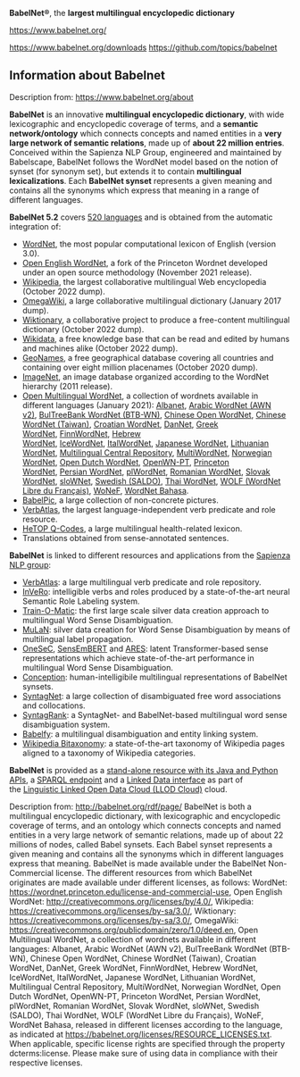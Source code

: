 **BabelNet®**, the **largest multilingual  encyclopedic dictionary**

https://www.babelnet.org/

https://www.babelnet.org/downloads
https://github.com/topics/babelnet

## Information about Babelnet
Description from: https://www.babelnet.org/about

**BabelNet** is an innovative **multilingual encyclopedic dictionary**, with wide lexicographic and encyclopedic coverage of terms, and a **semantic network/ontology** which connects concepts and named entities in a **very large network of semantic relations**, made up of **about 22 million entries**. Conceived within the Sapienza NLP Group, engineered and maintained by Babelscape, BabelNet follows the WordNet model based on the notion of synset (for synonym set), but extends it to contain **multilingual lexicalizations**. Each **BabelNet synset** represents a given meaning and contains all the synonyms which express that meaning in a range of different languages.

**BabelNet 5.2** covers [520 languages](https://babelnet.org/stats) and is obtained from the automatic integration of:

-   [WordNet](http://wordnet.princeton.edu/), the most popular computational lexicon of English (version 3.0).
-   [Open English WordNet](https://en-word.net/), a fork of the Princeton Wordnet developed under an open source methodology (November 2021 release).
-   [Wikipedia](http://www.wikipedia.org/), the largest collaborative multilingual Web encyclopedia (October 2022 dump).
-   [OmegaWiki](http://www.omegawiki.org/), a large collaborative multilingual dictionary (January 2017 dump).
-   [Wiktionary](http://www.wiktionary.org/), a collaborative project to produce a free-content multilingual dictionary (October 2022 dump).
-   [Wikidata](https://www.wikidata.org/), a free knowledge base that can be read and edited by humans and machines alike (October 2022 dump).
-   [GeoNames](http://www.geonames.org/), a free geographical database covering all countries and containing over eight million placenames (October 2020 dump).
-   [ImageNet](http://image-net.org/), an image database organized according to the WordNet hierarchy (2011 release).
-   [Open Multilingual WordNet](http://compling.hss.ntu.edu.sg/omw/), a collection of wordnets available in different languages (January 2021): [Albanet](http://compling.hss.ntu.edu.sg/omw/#cite:als), [Arabic WordNet (AWN v2)](http://www.globalwordnet.org/AWN/), [BulTreeBank WordNet (BTB-WN)](http://www.bultreebank.org/), [Chinese Open WordNet](http://compling.hss.ntu.edu.sg/cow/), [Chinese WordNet (Taiwan)](http://lope.linguistics.ntu.edu.tw/cwn/), [Croatian WordNet](http://compling.hss.ntu.edu.sg/omw/#cite:hrv), [DanNet](http://wordnet.dk/lang), [Greek WordNet](https://github.com/okfngr/wordnet), [FinnWordNet](http://www.ling.helsinki.fi/en/lt/research/finnwordnet/), [Hebrew WordNet](http://cl.haifa.ac.il/projects/mwn/index.shtml), [IceWordNet](http://www.malfong.is/index.php?lang=en&pg=icewordnet), [ItalWordNet](http://datahub.io/dataset/iwn/), [Japanese WordNet](http://compling.hss.ntu.edu.sg/wnja/), [Lithuanian WordNet](http://korpus.juls.savba.sk/ltskwn_en.html), [Multilingual Central Repository](http://adimen.si.ehu.es/web/MCR/), [MultiWordNet](http://multiwordnet.fbk.eu/english/home.php), [Norwegian WordNet](http://www.nb.no/spraakbanken/tilgjengelege-ressursar/leksikalske-ressursar), [Open Dutch WordNet](http://wordpress.let.vupr.nl/odwn/), [OpenWN-PT](https://github.com/arademaker/openWordNet-PT), [Princeton WordNet](http://wordnet.princeton.edu/), [Persian WordNet](http://compling.hss.ntu.edu.sg/omw/#cite:fas), [plWordNet](http://plwordnet.pwr.wroc.pl/wordnet/), [Romanian WordNet](http://www.racai.ro/tools/text/rowordnet-visualizer/), [Slovak WordNet](http://korpus.juls.savba.sk/WordNet_en.html), [sloWNet](http://lojze.lugos.si/darja/research/slownet/), [Swedish (SALDO)](http://spraakbanken.gu.se/eng/resource/wordnet-saldo), [Thai WordNet](http://www.asianwordnet.org/), [WOLF (WordNet Libre du Français)](http://alpage.inria.fr/~sagot/wolf-en.html), [WoNeF](http://wonef.fr/), [WordNet Bahasa](http://wn-msa.sourceforge.net/).
-   [BabelPic](http://babelpic.org/), a large collection of non-concrete pictures.
-   [VerbAtlas](http://verbatlas.org/), the largest language-independent verb predicate and role resource.
-   [HeTOP Q-Codes](https://www.hetop.eu/hetop/3CGP/), a large multilingual health-related lexicon.
-   Translations obtained from sense-annotated sentences.

**BabelNet** is linked to different resources and applications from the [Sapienza NLP group](http://nlp.uniroma1.it/):

-   [VerbAtlas](http://verbatlas.org/): a large multilingual verb predicate and role repository.
-   [InVeRo](http://nlp.uniroma1.it/invero/): intelligible verbs and roles produced by a state-of-the-art neural Semantic Role Labeling system.
-   [Train-O-Matic](http://trainomatic.org/trainomatic#about): the first large scale silver data creation approach to multilingual Word Sense Disambiguation.
-   [MuLaN](https://github.com/SapienzaNLP/mulan): silver data creation for Word Sense Disambiguation by means of multilingual label propagation.
-   [OneSeC](http://trainomatic.org/onesec), [SensEmBERT](http://sensembert.org/) and [ARES](http://sensembert.org/#ares): latent Transformer-based sense representations which achieve state-of-the-art performance in multilingual Word Sense Disambiguation.
-   [Conception](http://github.com/SapienzaNLP/conception): human-intelligibile multilingual representations of BabelNet synsets.
-   [SyntagNet](http://syntagnet.org/): a large collection of disambiguated free word associations and collocations.
-   [SyntagRank](http://syntagnet.org/): a SyntagNet- and BabelNet-based multilingual word sense disambiguation system.
-   [Babelfy](http://babelfy.org/): a multilingual disambiguation and entity linking system.
-   [Wikipedia Bitaxonomy](http://www.wibitaxonomy.org/): a state-of-the-art taxonomy of Wikipedia pages aligned to a taxonomy of Wikipedia categories.

**BabelNet** is provided as a [stand-alone resource with its Java and Python APIs](https://babelnet.org/download), a [SPARQL endpoint](https://babelnet.org/sparql/) and a [Linked Data interface](https://babelnet.org/rdf/) as part of the [Linguistic Linked Open Data Cloud (LLOD Cloud)](http://linguistic-lod.org/llod-cloud) cloud.


Description from: http://babelnet.org/rdf/page/
BabelNet is both a multilingual encyclopedic dictionary, with lexicographic and encyclopedic coverage of terms, and an ontology which connects concepts and named entities in a very large network of semantic relations, made up of about 22 millions of nodes, called Babel synsets. Each Babel synset represents a given meaning and contains all the synonyms which in different languages express that meaning. BabelNet is made available under the BabelNet Non-Commercial license. The different resources from which BabelNet originates are made available under different licenses, as follows: WordNet: https://wordnet.princeton.edu/license-and-commercial-use, Open English WordNet: http://creativecommons.org/licenses/by/4.0/, Wikipedia: https://creativecommons.org/licenses/by-sa/3.0/, Wiktionary: https://creativecommons.org/licenses/by-sa/3.0/, OmegaWiki: https://creativecommons.org/publicdomain/zero/1.0/deed.en, Open Multilingual WordNet, a collection of wordnets available in different languages: Albanet, Arabic WordNet (AWN v2), BulTreeBank WordNet (BTB-WN), Chinese Open WordNet, Chinese WordNet (Taiwan), Croatian WordNet, DanNet, Greek WordNet, FinnWordNet, Hebrew WordNet, IceWordNet, ItalWordNet, Japanese WordNet, Lithuanian WordNet, Multilingual Central Repository, MultiWordNet, Norwegian WordNet, Open Dutch WordNet, OpenWN-PT, Princeton WordNet, Persian WordNet, plWordNet, Romanian WordNet, Slovak WordNet, sloWNet, Swedish (SALDO), Thai WordNet, WOLF (WordNet Libre du Français), WoNeF, WordNet Bahasa, released in different licenses according to the language, as indicated at https://babelnet.org/licenses/RESOURCE_LICENSES.txt. When applicable, specific license rights are specified through the property dcterms:license. Please make sure of using data in compliance with their respective licenses.